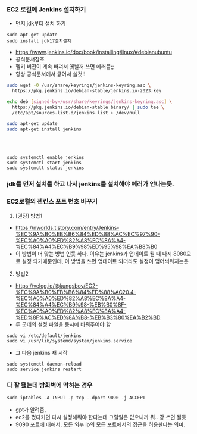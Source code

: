 ### EC2 로컬에 Jenkins 설치하기
- 먼저 jdk부터 설치 하기
```
sudo apt-get update
sudo install jdk17설치설치
```
- https://www.jenkins.io/doc/book/installing/linux/#debianubuntu
- 공식문서참조
- 펨키 버전이 계속 바껴서 옛날꺼 쓰면 에러뜸;;
- 항상 공식문서에서 긁어서 쓸것!!
```bash
sudo wget -O /usr/share/keyrings/jenkins-keyring.asc \
  https://pkg.jenkins.io/debian-stable/jenkins.io-2023.key

echo deb [signed-by=/usr/share/keyrings/jenkins-keyring.asc] \
  https://pkg.jenkins.io/debian-stable binary/ | sudo tee \
  /etc/apt/sources.list.d/jenkins.list > /dev/null

sudo apt-get update
sudo apt-get install jenkins
```

<br><br>

```
sudo systemctl enable jenkins
sudo systemctl start jenkins
sudo systemctl status jenkins
```

### jdk를 먼저 설치를 하고 나서 jenkins를 설치해야 에러가 안나는듯.


### EC2로컬의 젠킨스 포트 번호 바꾸기
1. [권장] 방법1
- https://nworlds.tistory.com/entry/Jenkins-%EC%9A%B0%EB%B6%84%ED%88%AC%EC%97%90-%EC%A0%A0%ED%82%A8%EC%8A%A4-%EC%84%A4%EC%B9%98%ED%95%98%EA%B8%B0
- 이 방법이 더 맞는 방법 인듯 하다. 이유는 jenkins가 업데이트 될 때 다시 8080으로 설정 되기때문인데,
이 방법을 쓰면 업데이트 되더라도 설정이 덮어씌워지는듯

2. 방법2
- https://velog.io/@kungsboy/EC2-%EC%9A%B0%EB%B6%84%ED%88%AC20.4-%EC%A0%A0%ED%82%A8%EC%8A%A4-%EC%84%A4%EC%B9%98-%EB%B0%8F-%EC%A0%A0%ED%82%A8%EC%8A%A4-%ED%8F%AC%ED%8A%B8-%EB%B3%80%EA%B2%BD
- 두 군데의 설정 파일을 동시에 바꿔주어야 함 
```
sudo vi /etc/default/jenkins
sudo vi /usr/lib/systemd/system/jenkins.service
```
- 그 다음 jenkins 재 시작
```
sudo systemctl daemon-reload
sudo service jenkins restart
```


### 다 잘 됐는데 방화벽에 막히는 경우 
```
sudo iptables -A INPUT -p tcp --dport 9090 -j ACCEPT
```
- gpt가 알려줌,
- ec2를 껐다키면 다시 설정해줘야 한다는데 그럴일은 없으니까 뭐.. 걍 쓰면 될듯
- 9090 포트에 대해서, 모든 외부 ip의 모든 포트에서의 접근을 허용한다는 의미.